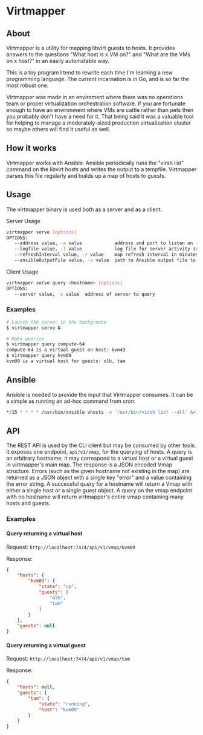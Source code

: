 # Virtmapper
## About

Virtmapper is a utility for mapping libvirt guests to hosts.  It provides answers to the questions "What host is x VM on?" and "What are the VMs on x host?" in an easily automatable way.

This is a toy program I tend to rewrite each time I'm learning a new programming language.  The current incarnation is in Go, and is so far the most robust one.

Virtmapper was made in an enviroment where there was no operations team or proper virtualization orchestration software.  If you are fortunate enough to have an environment where VMs are cattle rather than pets then you probably don't have a need for it.  That being said it was a valuable tool for helping to manage a moderately-sized production virtualization cluster so maybe others will find it useful as well.


## How it works
Virtmapper works with Ansible.  Ansible periodically runs the "virsh list" command on the libvirt hosts and writes the output to a tempfile.  Virtmapper parses this file regularly and builds up a map of hosts to guests.

## Usage
The virtmapper binary is used both as a server and as a client.  

Server Usage
```bash
virtmapper serve [options]
OPTIONS:
   --address value, -a value            address and port to listen on (default: ":7474")
   --logfile value, -l value            log file for server activity (default: "/var/log/virtmapper")
   --refreshInterval value, -r value    map refresh interval in minutes (default: 60)
   --ansibleOutputFile value, -v value  path to Ansible output file to read (default: "/tmp/virtmapper.txt")
```

Client Usage
```bash
virtmapper serve query <hostname> [options]
OPTIONS:
   --server value, -s value  address of server to query
```

### Examples
```bash
# Launch the server in the background
$ virtmapper serve &

# Make queries
$ virtmapper query compute-64
compute-64 is a virtual guest on host: kvm43
$ virtmapper query kvm09
kvm09 is a virtual host for guests: olh, tam
```

## Ansible
Ansible is needed to provide the input that Virtmapper consumes.  It can be a simple as running an ad-hoc command from cron:

```bash
*/15 * * * * /usr/bin/ansible vhosts -a '/usr/bin/virsh list --all' &> /tmp/virtmapper.txt
```

## API
The REST API is used by the CLI client but may be consumed by other tools.  It exposes one endpoint, `api/v1/vmap`, for the querying of hosts.  A query is an arbitrary hostname, it may correspond to a virtual host or a virtual guest in virtmapper's main map.  The response is a JSON encoded Vmap structure.  Errors (such as the given hostname not existing in the map) are returned as a JSON object with a single key "error" and a value containing the error string.
A successful query for a hostname will return a Vmap with either a single host or a single guest object.  A query on the vmap endpoint with no hostname will return virtmapper's entire vmap containing many hosts and guests.

### Examples

#### Query returning a virtual host

Request:  `http://localhost:7474/api/v1/vmap/kvm09`

Response:
```json
{
	"hosts": {
		"kvm09": {
			"state": "up",
			"guests": [
				"olh",
				"tam"
			]
		}
	},
	"guests": null
}
```

#### Query returning a virtual guest

Request:  `http://localhost:7474/api/v1/vmap/tam`

Response:
```json
{
	"hosts": null,
	"guests": {
		"tam": {
			"state": "running",
			"host": "kvm09"
		}
	}
}
```